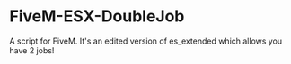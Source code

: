# FiveM-ESX-DoubleJob
A script for FiveM. It's an edited version of es_extended which allows you have 2 jobs!
